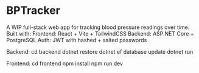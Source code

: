 # BPTracker

A WIP full-stack web app for tracking blood pressure readings over time. Built with:
Frontend: React + Vite + TailwindCSS
Backend: ASP.NET Core + PostgreSQL
Auth: JWT with hashed + salted passwords

Backend:
cd backend
dotnet restore
dotnet ef database update
dotnet run

Frontend:
cd frontend
npm install
npm run dev
